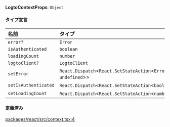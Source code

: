 **LogtoContextProps**: `Object`

#### タイプ宣言

| 名前                 | タイプ                                                               |
| :------------------- | :----------------------------------------------------------------- |
| `error?`             | `Error`                                                            |
| `isAuthenticated`    | `boolean`                                                          |
| `loadingCount`       | `number`                                                           |
| `logtoClient?`       | `LogtoClient`                                                      |
| `setError`           | `React.Dispatch`<`React.SetStateAction`<`Error` \| `undefined`\>\> |
| `setIsAuthenticated` | `React.Dispatch`<`React.SetStateAction`<`boolean`\>\>              |
| `setLoadingCount`    | `React.Dispatch`<`React.SetStateAction`<`number`\>\>               |

#### 定義済み

[packages/react/src/context.tsx:4](https://github.com/logto-io/js/blob/5254dee/packages/react/src/context.tsx#L4)